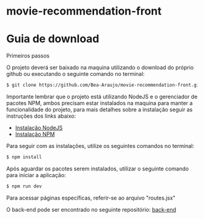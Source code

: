 # movie-recommendation-front
Guia de download
  ================
  
  Primeiros passos
  
  O projeto deverá ser baixado na maquina utilizando o download do próprio github ou executando o seguinte comando no terminal:
  
  ```bash
  $ git clone https://github.com/Bea-Araujo/movie-recommendation-front.git
  ```
  
  Importante lembrar que o projeto está utilizando NodeJS e o gerenciador de pacotes NPM, ambos precisam estar instalados na maquina para manter a funcionalidade do projeto, para mais detalhes sobre a instalação seguir as instruções dos links abaixo:
  
  * [Instalação NodeJS](https://nodejs.org/en/download/)
  * [Instalação NPM](https://docs.npmjs.com/cli/v6/commands/npm-install)
  
  Para seguir com as instalações, utilize os seguintes comandos no terminal:
  
  ```bash
  $ npm install
  ```
  
  Após aguardar os pacotes serem instalados, utilizar o seguinte comando para iniciar a aplicação:
  
  ```bash
  $ npm run dev
  ```
  
  Para acessar páginas específicas, referir-se ao arquivo "routes.jsx"
  
  O back-end pode ser encontrado no seguinte repositório:
  [back-end](https://github.com/Bea-Araujo/movie-recommendation)
